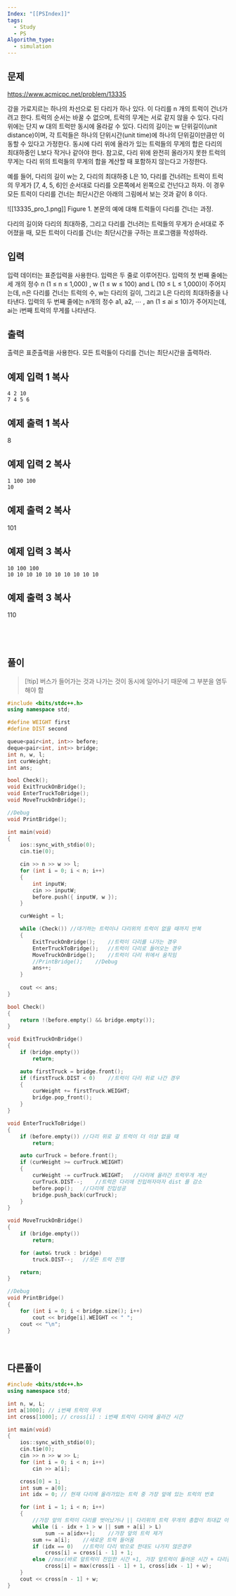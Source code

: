 ```yaml
---
Index: "[[PSIndex]]"
tags:
  - Study
  - PS
Algorithm_type:
  - simulation
---
```


## 문제
https://www.acmicpc.net/problem/13335

강을 가로지르는 하나의 차선으로 된 다리가 하나 있다. 이 다리를 n 개의 트럭이 건너가려고 한다. 트럭의 순서는 바꿀 수 없으며, 트럭의 무게는 서로 같지 않을 수 있다. 다리 위에는 단지 w 대의 트럭만 동시에 올라갈 수 있다. 다리의 길이는 w 단위길이(unit distance)이며, 각 트럭들은 하나의 단위시간(unit time)에 하나의 단위길이만큼만 이동할 수 있다고 가정한다. 동시에 다리 위에 올라가 있는 트럭들의 무게의 합은 다리의 최대하중인 L보다 작거나 같아야 한다. 참고로, 다리 위에 완전히 올라가지 못한 트럭의 무게는 다리 위의 트럭들의 무게의 합을 계산할 때 포함하지 않는다고 가정한다.

예를 들어, 다리의 길이 w는 2, 다리의 최대하중 L은 10, 다리를 건너려는 트럭이 트럭의 무게가 [7, 4, 5, 6]인 순서대로 다리를 오른쪽에서 왼쪽으로 건넌다고 하자. 이 경우 모든 트럭이 다리를 건너는 최단시간은 아래의 그림에서 보는 것과 같이 8 이다.

![[13335_pro_1.png]]
Figure 1. 본문의 예에 대해 트럭들이 다리를 건너는 과정.

다리의 길이와 다리의 최대하중, 그리고 다리를 건너려는 트럭들의 무게가 순서대로 주어졌을 때, 모든 트럭이 다리를 건너는 최단시간을 구하는 프로그램을 작성하라.

## 입력

입력 데이터는 표준입력을 사용한다. 입력은 두 줄로 이루어진다. 입력의 첫 번째 줄에는 세 개의 정수 n (1 ≤ n ≤ 1,000) , w (1 ≤ w ≤ 100) and L (10 ≤ L ≤ 1,000)이 주어지는데, n은 다리를 건너는 트럭의 수, w는 다리의 길이, 그리고 L은 다리의 최대하중을 나타낸다. 입력의 두 번째 줄에는 n개의 정수 a1, a2, ⋯ , an (1 ≤ ai ≤ 10)가 주어지는데, ai는 i번째 트럭의 무게를 나타낸다.

## 출력

출력은 표준출력을 사용한다. 모든 트럭들이 다리를 건너는 최단시간을 출력하라.

## 예제 입력 1 복사

```
4 2 10
7 4 5 6
```

## 예제 출력 1 복사

8

## 예제 입력 2 복사

```
1 100 100
10
```

## 예제 출력 2 복사

101

## 예제 입력 3 복사

```
10 100 100
10 10 10 10 10 10 10 10 10 10
```

## 예제 출력 3 복사

110

   
---
## 풀이
> [!tip] 버스가 들어가는 것과 나가는 것이 동시에 일어나기 때문에 그 부분을 염두해야 함
```cpp
#include <bits/stdc++.h>
using namespace std;

#define WEIGHT first
#define DIST second

queue<pair<int, int>> before;
deque<pair<int, int>> bridge;
int n, w, l;
int curWeight;
int ans;

bool Check();
void ExitTruckOnBridge();
void EnterTruckToBridge();
void MoveTruckOnBridge();

//Debug
void PrintBridge();

int main(void) 
{
    ios::sync_with_stdio(0);
    cin.tie(0);

    cin >> n >> w >> l;
    for (int i = 0; i < n; i++)
    {
        int inputW;
        cin >> inputW;
        before.push({ inputW, w });
    }

    curWeight = l;

    while (Check()) //대기하는 트럭이나 다리위의 트럭이 없을 때까지 반복
    {
        ExitTruckOnBridge();    //트럭이 다리를 나가는 경우
        EnterTruckToBridge();   //트럭이 다리로 들어오는 경우
        MoveTruckOnBridge();    //트럭이 다리 위에서 움직임
        //PrintBridge();    //Debug
        ans++;
    }
    
    cout << ans;
}

bool Check()
{
    return !(before.empty() && bridge.empty());
}

void ExitTruckOnBridge()
{
    if (bridge.empty())
        return;

	auto firstTruck = bridge.front();
	if (firstTruck.DIST < 0)    //트럭이 다리 위로 나간 경우
	{
		curWeight += firstTruck.WEIGHT;
		bridge.pop_front();
	}
}

void EnterTruckToBridge()
{
    if (before.empty()) //다리 위로 갈 트럭이 더 이상 없을 때
        return;

    auto curTruck = before.front();
    if (curWeight >= curTruck.WEIGHT)
    {
        curWeight -= curTruck.WEIGHT;   //다리에 올라간 트럭무개 계산
        curTruck.DIST--;    //트럭은 다리에 진입하자마자 dist 를 감소
        before.pop();   //다리에 진입성공
        bridge.push_back(curTruck);
    }
}

void MoveTruckOnBridge()
{
    if (bridge.empty())
        return;

    for (auto& truck : bridge)
        truck.DIST--;   //모든 트럭 진행

    return;
}

//Debug
void PrintBridge()
{
    for (int i = 0; i < bridge.size(); i++)
        cout << bridge[i].WEIGHT << " ";
    cout << "\n";
}

```
   
   
## 다른풀이
```cpp
#include <bits/stdc++.h>
using namespace std;

int n, w, L;
int a[1000]; // i번째 트럭의 무게
int cross[1000]; // cross[i] : i번째 트럭이 다리에 올라간 시간

int main(void) 
{
	ios::sync_with_stdio(0);
	cin.tie(0);
	cin >> n >> w >> L;
	for (int i = 0; i < n; i++) 
		cin >> a[i];

	cross[0] = 1;
	int sum = a[0];
	int idx = 0; // 현재 다리에 올라가있는 트럭 중 가장 앞에 있는 트럭의 번호

	for (int i = 1; i < n; i++) 
	{
		//가장 앞의 트럭이 다리를 벗어났거나 || 다리위의 트럭 무개의 총합이 최대값 이상일 때
		while (i - idx + 1 > w || sum + a[i] > L)
			sum -= a[idx++];	//가장 앞의 트럭 제거
		sum += a[i];	//새로운 트럭 들어옴
		if (idx == 0)	//트럭이 다리 밖으로 한대도 나가지 않은경우
			cross[i] = cross[i - 1] + 1;
		else //max(바로 앞트럭이 진입한 시간 +1, 가장 앞트럭이 들어온 시간 + 다리길이)
			cross[i] = max(cross[i - 1] + 1, cross[idx - 1] + w);
	}
	cout << cross[n - 1] + w;
}
```